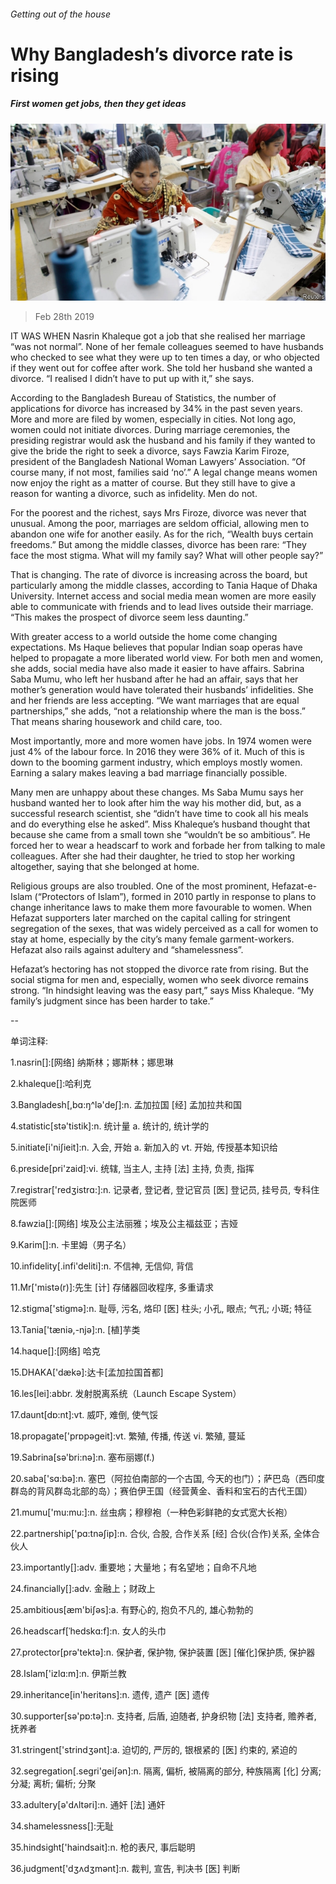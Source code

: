 ###### Getting out of the house

# Why Bangladesh’s divorce rate is rising 

##### First women get jobs, then they get ideas 

![image](images/20190302_ASP003_0.jpg) 

> Feb 28th 2019 

IT WAS WHEN Nasrin Khaleque got a job that she realised her marriage “was not normal”. None of her female colleagues seemed to have husbands who checked to see what they were up to ten times a day, or who objected if they went out for coffee after work. She told her husband she wanted a divorce. “I realised I didn’t have to put up with it,” she says. 

According to the Bangladesh Bureau of Statistics, the number of applications for divorce has increased by 34% in the past seven years. More and more are filed by women, especially in cities. Not long ago, women could not initiate divorces. During marriage ceremonies, the presiding registrar would ask the husband and his family if they wanted to give the bride the right to seek a divorce, says Fawzia Karim Firoze, president of the Bangladesh National Woman Lawyers’ Association. “Of course many, if not most, families said ‘no’.” A legal change means women now enjoy the right as a matter of course. But they still have to give a reason for wanting a divorce, such as infidelity. Men do not. 

For the poorest and the richest, says Mrs Firoze, divorce was never that unusual. Among the poor, marriages are seldom official, allowing men to abandon one wife for another easily. As for the rich, “Wealth buys certain freedoms.” But among the middle classes, divorce has been rare: “They face the most stigma. What will my family say? What will other people say?” 

That is changing. The rate of divorce is increasing across the board, but particularly among the middle classes, according to Tania Haque of Dhaka University. Internet access and social media mean women are more easily able to communicate with friends and to lead lives outside their marriage. “This makes the prospect of divorce seem less daunting.” 

With greater access to a world outside the home come changing expectations. Ms Haque believes that popular Indian soap operas have helped to propagate a more liberated world view. For both men and women, she adds, social media have also made it easier to have affairs. Sabrina Saba Mumu, who left her husband after he had an affair, says that her mother’s generation would have tolerated their husbands’ infidelities. She and her friends are less accepting. “We want marriages that are equal partnerships,” she adds, “not a relationship where the man is the boss.” That means sharing housework and child care, too. 

Most importantly, more and more women have jobs. In 1974 women were just 4% of the labour force. In 2016 they were 36% of it. Much of this is down to the booming garment industry, which employs mostly women. Earning a salary makes leaving a bad marriage financially possible. 

Many men are unhappy about these changes. Ms Saba Mumu says her husband wanted her to look after him the way his mother did, but, as a successful research scientist, she “didn’t have time to cook all his meals and do everything else he asked”. Miss Khaleque’s husband thought that because she came from a small town she “wouldn’t be so ambitious”. He forced her to wear a headscarf to work and forbade her from talking to male colleagues. After she had their daughter, he tried to stop her working altogether, saying that she belonged at home. 

Religious groups are also troubled. One of the most prominent, Hefazat-e-Islam (“Protectors of Islam”), formed in 2010 partly in response to plans to change inheritance laws to make them more favourable to women. When Hefazat supporters later marched on the capital calling for stringent segregation of the sexes, that was widely perceived as a call for women to stay at home, especially by the city’s many female garment-workers. Hefazat also rails against adultery and “shamelessness”. 

Hefazat’s hectoring has not stopped the divorce rate from rising. But the social stigma for men and, especially, women who seek divorce remains strong. “In hindsight leaving was the easy part,” says Miss Khaleque. “My family’s judgment since has been harder to take.” 

-- 

 单词注释:

1.nasrin[]:[网络] 纳斯林；娜斯林；娜思琳 

2.khaleque[]:哈利克 

3.Bangladesh[,bɑ:ŋ^lә'deʃ]:n. 孟加拉国 [经] 孟加拉共和国 

4.statistic[stә'tistik]:n. 统计量 a. 统计的, 统计学的 

5.initiate[i'niʃieit]:n. 入会, 开始 a. 新加入的 vt. 开始, 传授基本知识给 

6.preside[pri'zaid]:vi. 统辖, 当主人, 主持 [法] 主持, 负责, 指挥 

7.registrar['redʒistrɑ:]:n. 记录者, 登记者, 登记官员 [医] 登记员, 挂号员, 专科住院医师 

8.fawzia[]:[网络] 埃及公主法丽雅；埃及公主福兹亚；吉娅 

9.Karim[]:n. 卡里姆（男子名） 

10.infidelity[.infi'deliti]:n. 不信神, 无信仰, 背信 

11.Mr['mistә(r)]:先生 [计] 存储器回收程序, 多重请求 

12.stigma['stigmә]:n. 耻辱, 污名, 烙印 [医] 柱头; 小孔, 眼点; 气孔; 小斑; 特征 

13.Tania['tæniә,-njә]:n. [植]芋类 

14.haque[]:[网络] 哈克 

15.DHAKA['dækә]:达卡[孟加拉国首都] 

16.les[lei]:abbr. 发射脱离系统（Launch Escape System） 

17.daunt[dɒ:nt]:vt. 威吓, 难倒, 使气馁 

18.propagate['prɒpәgeit]:vt. 繁殖, 传播, 传送 vi. 繁殖, 蔓延 

19.Sabrina[sә'bri:nә]:n. 塞布丽娜(f.) 

20.saba['sɑ:bə]:n. 塞巴（阿拉伯南部的一个古国, 今天的也门）；萨巴岛（西印度群岛的背风群岛北部的岛）；赛伯伊王国（经营黄金、香料和宝石的古代王国） 

21.mumu['mu:mu:]:n. 丝虫病；穆穆袍（一种色彩鲜艳的女式宽大长袍） 

22.partnership['pɑ:tnәʃip]:n. 合伙, 合股, 合作关系 [经] 合伙(合作)关系, 全体合伙人 

23.importantly[]:adv. 重要地；大量地；有名望地；自命不凡地 

24.financially[]:adv. 金融上；财政上 

25.ambitious[æm'biʃәs]:a. 有野心的, 抱负不凡的, 雄心勃勃的 

26.headscarf[ˈhedskɑ:f]:n. 女人的头巾 

27.protector[prә'tektә]:n. 保护者, 保护物, 保护装置 [医] [催化]保护质, 保护器 

28.Islam['izlɑ:m]:n. 伊斯兰教 

29.inheritance[in'heritәns]:n. 遗传, 遗产 [医] 遗传 

30.supporter[sә'pɒ:tә]:n. 支持者, 后盾, 迫随者, 护身织物 [法] 支持者, 赡养者, 抚养者 

31.stringent['strindʒәnt]:a. 迫切的, 严厉的, 银根紧的 [医] 约束的, 紧迫的 

32.segregation[.segri'geiʃәn]:n. 隔离, 偏析, 被隔离的部分, 种族隔离 [化] 分离; 分凝; 离析; 偏析; 分聚 

33.adultery[ә'dʌltәri]:n. 通奸 [法] 通奸 

34.shamelessness[]:无耻 

35.hindsight['haindsait]:n. 枪的表尺, 事后聪明 

36.judgment['dʒʌdʒmәnt]:n. 裁判, 宣告, 判决书 [医] 判断 

